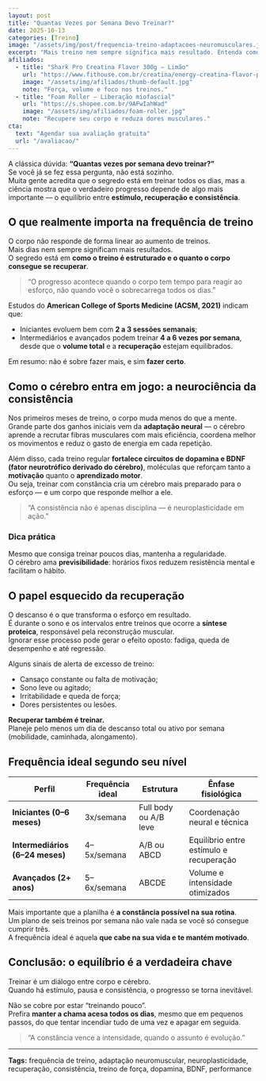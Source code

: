 ```yaml
---
layout: post
title: "Quantas Vezes por Semana Devo Treinar?"
date: 2025-10-13
categories: [Treino]
image: "/assets/img/post/frequencia-treino-adaptacoes-neuromusculares.jpg"
excerpt: "Mais treino nem sempre significa mais resultado. Entenda como a frequência ideal equilibra estímulo, recuperação e consistência neural para evoluir de verdade."
afiliados:
  - title: "Shark Pro Creatina Flavor 300g — Limão"
    url: "https://www.fithouse.com.br/creatina/energy-creatina-flavor-pote-300g-sabor-limao-shark-pro?am=mdsuplementos&parceiro=10447&cupom=mdsuplementos5"
    image: "/assets/img/afiliados/thumb-default.jpg"
    note: "Força, volume e foco nos treinos."
  - title: "Foam Roller — Liberação miofascial"
    url: "https://s.shopee.com.br/9AFwIahWad"
    image: "/assets/img/afiliados/foam-roller.jpg"
    note: "Recupere seu corpo e reduza dores musculares."
cta:
  text: "Agendar sua avaliação gratuita"
  url: "/avaliacao/"
---
```


A clássica dúvida: **“Quantas vezes por semana devo treinar?”**  
Se você já se fez essa pergunta, não está sozinho.  
Muita gente acredita que o segredo está em treinar todos os dias, mas a ciência mostra que o verdadeiro progresso depende de algo mais importante — o equilíbrio entre **estímulo, recuperação e consistência**.

## O que realmente importa na frequência de treino

O corpo não responde de forma linear ao aumento de treinos.  
Mais dias nem sempre significam mais resultados.  
O segredo está em **como o treino é estruturado e o quanto o corpo consegue se recuperar**.

> “O progresso acontece quando o corpo tem tempo para reagir ao esforço, não quando você o sobrecarrega todos os dias.”

Estudos do **American College of Sports Medicine (ACSM, 2021)** indicam que:
- Iniciantes evoluem bem com **2 a 3 sessões semanais**;  
- Intermediários e avançados podem treinar **4 a 6 vezes por semana**,  
  desde que o **volume total** e a **recuperação** estejam equilibrados.

Em resumo: não é sobre fazer mais, e sim **fazer certo**.

## Como o cérebro entra em jogo: a neurociência da consistência

Nos primeiros meses de treino, o corpo muda menos do que a mente.  
Grande parte dos ganhos iniciais vem da **adaptação neural** — o cérebro aprende a recrutar fibras musculares com mais eficiência, coordena melhor os movimentos e reduz o gasto de energia em cada repetição.

Além disso, cada treino regular **fortalece circuitos de dopamina e BDNF (fator neurotrófico derivado do cérebro)**, moléculas que reforçam tanto a **motivação** quanto o **aprendizado motor**.  
Ou seja, treinar com constância cria um cérebro mais preparado para o esforço — e um corpo que responde melhor a ele.

> “A consistência não é apenas disciplina — é neuroplasticidade em ação.”

### Dica prática

Mesmo que consiga treinar poucos dias, mantenha a regularidade.  
O cérebro ama **previsibilidade**: horários fixos reduzem resistência mental e facilitam o hábito.

## O papel esquecido da recuperação

O descanso é o que transforma o esforço em resultado.  
É durante o sono e os intervalos entre treinos que ocorre a **síntese proteica**, responsável pela reconstrução muscular.  
Ignorar esse processo pode gerar o efeito oposto: fadiga, queda de desempenho e até regressão.

Alguns sinais de alerta de excesso de treino:
- Cansaço constante ou falta de motivação;  
- Sono leve ou agitado;  
- Irritabilidade e queda de força;  
- Dores persistentes ou lesões.

**Recuperar também é treinar.**  
Planeje pelo menos um dia de descanso total ou ativo por semana (mobilidade, caminhada, alongamento).

## Frequência ideal segundo seu nível

| Perfil | Frequência ideal | Estrutura | Ênfase fisiológica |
|---------|-----------------|------------|--------------------|
| **Iniciantes (0–6 meses)** | 3x/semana | Full body ou A/B leve | Coordenação neural e técnica |
| **Intermediários (6–24 meses)** | 4–5x/semana | A/B ou ABCD | Equilíbrio entre estímulo e recuperação |
| **Avançados (2+ anos)** | 5–6x/semana | ABCDE | Volume e intensidade otimizados |

Mais importante que a planilha é **a constância possível na sua rotina**.  
Um plano de seis treinos por semana não vale nada se você só consegue cumprir três.  
A frequência ideal é aquela **que cabe na sua vida e te mantém motivado**.

## Conclusão: o equilíbrio é a verdadeira chave

Treinar é um diálogo entre corpo e cérebro.  
Quando há estímulo, pausa e consistência, o progresso se torna inevitável.  

Não se cobre por estar “treinando pouco”.  
Prefira **manter a chama acesa todos os dias**, mesmo que em pequenos passos, do que tentar incendiar tudo de uma vez e apagar em seguida.

> “A constância vence a intensidade, quando o assunto é evolução.”

---

**Tags:** frequência de treino, adaptação neuromuscular, neuroplasticidade, recuperação, consistência, treino de força, dopamina, BDNF, performance
